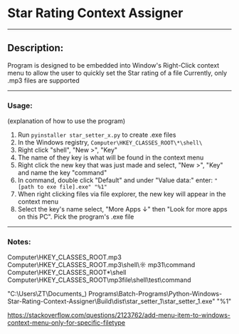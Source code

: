 # Star Rating Context Assigner
---
## Description:  
Program is designed to be embedded into Window's Right-Click context menu to allow the user to quickly set the Star rating of a file
Currently, only .mp3 files are supported

---
### Usage:
(explanation of how to use the program)
1. Run `pyinstaller star_setter_x.py` to create .exe files
2. In the Windows registry, `Computer\HKEY_CLASSES_ROOT\*\shell\`
3. Right click "shell", "New >", "Key"
4. The name of they key is what will be found in the context menu
5. Right click the new key that was just made and select, "New >", "Key" and name the key "command"
6. In command, double click "Default" and under "Value data:" enter: `"[path to exe file].exe" "%1"`
7. When right clicking files via file explorer, the new key will appear in the context menu
8. Select the key's name select, "More Apps ↓" then "Look for more apps on this PC". Pick the program's .exe file

---
### Notes:
Computer\HKEY_CLASSES_ROOT\.mp3
Computer\HKEY_CLASSES_ROOT\.mp3\shell\☼ mp31\command
Computer\HKEY_CLASSES_ROOT\*\shell
Computer\HKEY_CLASSES_ROOT\mp3file\shell\test\command

"C:\Users\ZT\Documents\_) Programs\Batch-Programs\Python-Windows-Star-Rating-Context-Assigner\Build\dist\star_setter_1\star_setter_1.exe" "%1"

https://stackoverflow.com/questions/2123762/add-menu-item-to-windows-context-menu-only-for-specific-filetype